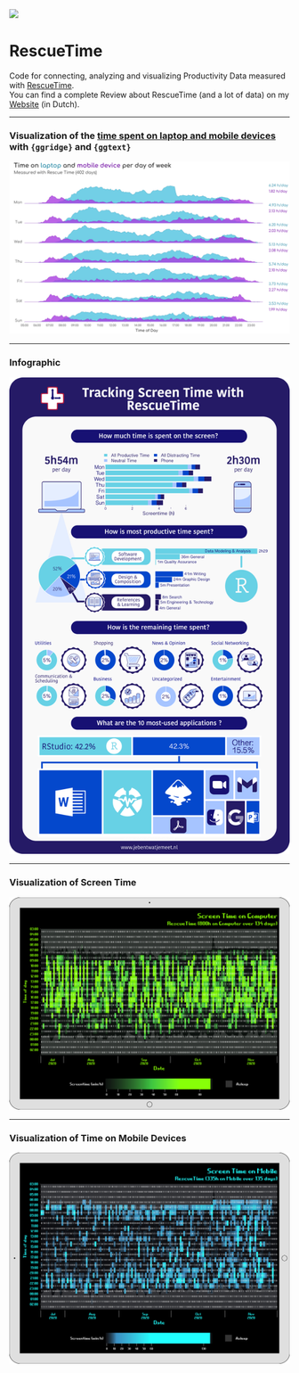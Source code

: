 <img src="https://play-lh.googleusercontent.com/tCojEbNBb3EP9mS6BCoyhmLcJIP9yNWy_k5xyDbEheAjlTAHdN4w4G0X2BZnzxo_rg" width="10%"> 

# RescueTime
Code for connecting, analyzing and visualizing Productivity Data measured with [RescueTime](https://www.rescuetime.com). <br>
You can find a complete Review about RescueTime (and a lot of data) on my [Website](https://www.jebentwatjemeet.nl) (in Dutch).

<hr>

### Visualization of the [time spent on laptop and mobile devices](https://github.com/IreneVDB/RescueTime/tree/master/src) with `{ggridge}` and `{ggtext}`

<img src="./output/2021-08-24_pcTimes.png">

<hr>

### Infographic

<img src="./output/infographic_v1.png">

<hr>

### Visualization of Screen Time

<img src="./output/2020-12-01_Computer_bits.png">

<hr>

### Visualization of Time on Mobile Devices

<img src="./output/2020-12-01_Mobile_bits.png">

